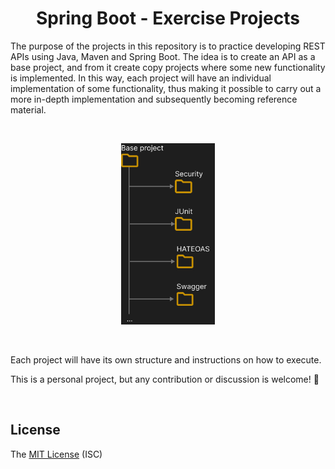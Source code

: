<h1 align="center"><strong>Spring Boot - Exercise Projects</strong></h1>

<p>The purpose of the projects in this repository is to practice developing REST APIs using Java, Maven and Spring Boot. The idea is to create an API as a base project, and from it create copy projects where some new functionality is implemented. In this way, each project will have an individual implementation of some functionality, thus making it possible to carry out a more in-depth implementation and subsequently becoming reference material.</p>

&nbsp;

<div align="center">
	<img src="img/project-structure.jpg" width=150 height=auto>
</div>

&nbsp;

<p>Each project will have its own structure and instructions on how to execute.</p>

<p>This is a personal project, but any contribution or discussion is welcome! 🙂</p>

&nbsp;

<h2>License</h2>

The [MIT License](https://opensource.org/license/isc-license-txt/) (ISC)